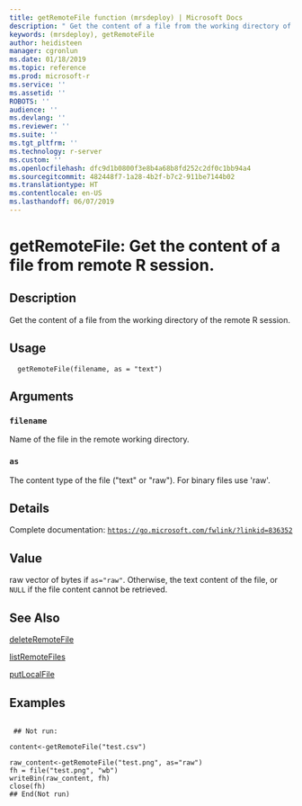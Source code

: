 ```yaml
---
title: getRemoteFile function (mrsdeploy) | Microsoft Docs
description: " Get the content of a file from the working directory of the remote R session. "
keywords: (mrsdeploy), getRemoteFile
author: heidisteen
manager: cgronlun
ms.date: 01/18/2019
ms.topic: reference
ms.prod: microsoft-r
ms.service: ''
ms.assetid: ''
ROBOTS: ''
audience: ''
ms.devlang: ''
ms.reviewer: ''
ms.suite: ''
ms.tgt_pltfrm: ''
ms.technology: r-server
ms.custom: ''
ms.openlocfilehash: dfc9d1b0800f3e8b4a68b8fd252c2df0c1bb94a4
ms.sourcegitcommit: 482448f7-1a28-4b2f-b7c2-911be7144b02
ms.translationtype: HT
ms.contentlocale: en-US
ms.lasthandoff: 06/07/2019
---
```

 # <a name="getremotefile-get-the-content-of-a-file-from-remote-r-session"></a>getRemoteFile: Get the content of a file from remote R session. 
 ## <a name="description"></a>Description

Get the content of a file from the working directory of the remote R session.


 ## <a name="usage"></a>Usage

```   
  getRemoteFile(filename, as = "text")

```

 ## <a name="arguments"></a>Arguments



 ### `filename`
 Name of the file in the remote working directory. 



 ### `as`
 The content type of the file ("text" or "raw").  For binary files use 'raw'. 



 ## <a name="details"></a>Details

Complete documentation: [`https://go.microsoft.com/fwlink/?linkid=836352`](https://go.microsoft.com/fwlink/?linkid=836352)



 ## <a name="value"></a>Value

raw vector of bytes if `as="raw"`. Otherwise, the text content of the file, or `NULL` if the file content cannot be retrieved.

 ## <a name="see-also"></a>See Also

[deleteRemoteFile](deleteRemoteFile.md)

[listRemoteFiles](listRemoteFiles.md)

[putLocalFile](putLocalFile.md)

 ## <a name="examples"></a>Examples

 ```

  ## Not run:

content<-getRemoteFile("test.csv")

raw_content<-getRemoteFile("test.png", as="raw")
fh = file("test.png", "wb")
writeBin(raw_content, fh)
close(fh)
 ## End(Not run) 
```


